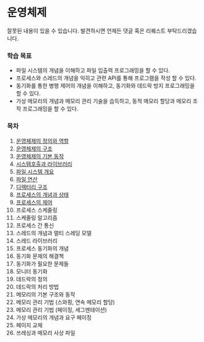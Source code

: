 # 운영체제  
잘못된 내용이 있을 수 있습니다. 발견하시면 언제든 댓글 혹은 리퀘스트 부탁드리겠습니다.

### 학습 목표
* 파일 시스템의 개념을 이해하고 파일 입출력 프로그래밍을 할 수 있다.
* 프로세스와 스레드의 개념을 익히고 관련 API를 통해 프로그램을 작성 할 수 있다.
* 동기화를 통한 병행 제어의 개념을 이해하고, 동기화와 데드락 방지 프로그래밍을 할 수 있다.
* 가상 메모리의 개념과 메모리 관리 기술을 습득하고, 동적 메모리 할당과 메모리 조작 프로그래밍을 할 수 있다.

### 목차
1. [운영체제의 정의와 역할](https://github.com/sbh2ch/Operation_System_study/tree/master/1.%20%EC%9A%B4%EC%98%81%EC%B2%B4%EC%A0%9C%EC%9D%98%20%EC%A0%95%EC%9D%98%EC%99%80%20%EC%97%AD%ED%95%A0)
2. [운영체제의 구조](https://github.com/sbh2ch/Operation_System_study/tree/master/2.%20%EC%9A%B4%EC%98%81%EC%B2%B4%EC%A0%9C%EC%9D%98%20%EA%B5%AC%EC%A1%B0)
3. [운영체제의 기본 동작](https://github.com/sbh2ch/Operation_System_study/tree/master/3.%20%EC%9A%B4%EC%98%81%EC%B2%B4%EC%A0%9C%EC%9D%98%20%EA%B8%B0%EB%B3%B8%20%EB%8F%99%EC%9E%91)
4. [시스템호출과 라이브러리](https://github.com/sbh2ch/Operation_System_study/tree/master/4.%20%EC%8B%9C%EC%8A%A4%ED%85%9C%20%ED%98%B8%EC%B6%9C%EA%B3%BC%20%EB%9D%BC%EC%9D%B4%EB%B8%8C%EB%9F%AC%EB%A6%AC)
5. [파일 시스템 개요](https://github.com/sbh2ch/Operation_System_study/tree/master/5.%20%ED%8C%8C%EC%9D%BC%EC%8B%9C%EC%8A%A4%ED%85%9C%20%EA%B0%9C%EC%9A%94)
6. [파일 연산](https://github.com/sbh2ch/Operation_System_study/tree/master/6.%20%ED%8C%8C%EC%9D%BC%20%EC%97%B0%EC%82%B0)
7. [디렉터리 구조](https://github.com/sbh2ch/Operation_System_study/tree/master/7.%20%EB%94%94%EB%A0%89%ED%86%A0%EB%A6%AC%20%EA%B5%AC%EC%A1%B0)
8. [프로세스의 개념과 상태](https://github.com/sbh2ch/Operation_System_study/tree/master/8.%20%ED%94%84%EB%A1%9C%EC%84%B8%EC%8A%A4%EC%9D%98%20%EA%B0%9C%EB%85%90%EA%B3%BC%20%EC%83%81%ED%83%9C)
9. [프로세스의 제어](https://github.com/sbh2ch/Operation_System/tree/master/9.%20%ED%94%84%EB%A1%9C%EC%84%B8%EC%8A%A4%EC%9D%98%20%EC%A0%9C%EC%96%B4)
10. 프로세스 스케줄링
11. 스케줄링 알고리즘
12. 프로세스 간 통신
13. 스레드의 개념과 멀티 스레딩 모델
14. 스레드 라이브러리
15. 프로세스 동기화의 개념
16. 동기화 문제의 해결책
17. 동기화가 필요한 문제들
18. 모니터 동기화
19. 데드락의 정의
20. 데드락의 처리 방법
21. 메모리의 기본 구조와 동작
22. 메모리 관리 기법 (스와핑, 연속 메모리 할당)
23. 메모리 관리 기법 (페이징, 세그멘테이션)
24. 가상 메모리의 개념과 요구 페이징
25. 페이지 교체
26. 쓰레싱과 메모리 사상 파일
